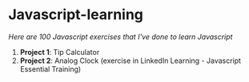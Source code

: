 # Javascript-learning
*Here are 100 Javascript exercises that I've done to learn Javascript*

1. **Project 1**: Tip Calculator
2. **Project 2**: Analog Clock (exercise in LinkedIn Learning - Javascript Essential Training)
